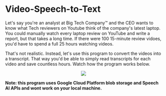 # Video-Speech-to-Text

Let's say you're an analyst at Big Tech Company™ and the CEO wants to know what Tech reviewers on Youtube think of the company's latest laptop. You could manually watch every laptop review on YouTube and write a report, but that takes a long time. If there were 100 15-minute review vidoes, you'd have to spend a full 25 hours watching videos.

That's not realistic. Instead, let's use this program to convert the videos into a transcript. That way you'd be able to simply read transcripts for each video and save countless hours. Watch how the program works below.

<p align="center">
<a href="https://www.youtube.com/watch?v=ymnZ_3eJEew&feature=youtu.be">
  <img src="http://img.youtube.com/vi/ymnZ_3eJEew/0.jpg"></img>
</a>
</p>



<b>Note: this program uses Google Cloud Platform blob storage and Speech AI APIs and wont work on your local machine.</b>
